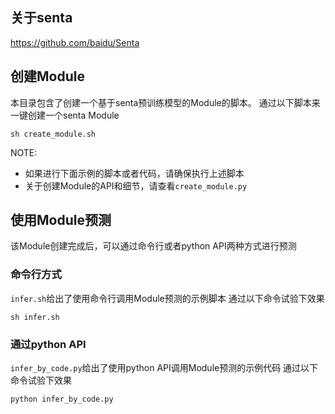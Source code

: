 ## 关于senta
https://github.com/baidu/Senta

## 创建Module
本目录包含了创建一个基于senta预训练模型的Module的脚本。
通过以下脚本来一键创建一个senta Module
```shell
sh create_module.sh
```
NOTE:
* 如果进行下面示例的脚本或者代码，请确保执行上述脚本
* 关于创建Module的API和细节，请查看`create_module.py`

## 使用Module预测
该Module创建完成后，可以通过命令行或者python API两种方式进行预测
### 命令行方式
`infer.sh`给出了使用命令行调用Module预测的示例脚本
通过以下命令试验下效果
```shell
sh infer.sh
```
### 通过python API
`infer_by_code.py`给出了使用python API调用Module预测的示例代码
通过以下命令试验下效果
```shell
python infer_by_code.py
```
